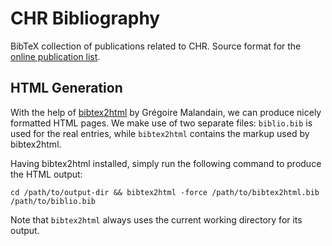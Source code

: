 # CHR Bibliography

BibTeX collection of publications related to CHR. Source format for the [online publication list](https://about.chrjs.net/publications/).

## HTML Generation

With the help of [bibtex2html](http://www-sop.inria.fr/members/Gregoire.Malandain/codes/bibtex2html.html) by Grégoire Malandain, we can produce nicely formatted HTML pages. We make use of two separate files: `biblio.bib` is used for the real entries, while `bibtex2html` contains the markup used by bibtex2html.

Having bibtex2html installed, simply run the following command to produce the HTML output:

```
cd /path/to/output-dir && bibtex2html -force /path/to/bibtex2html.bib /path/to/biblio.bib
```

Note that `bibtex2html` always uses the current working directory for its output.
